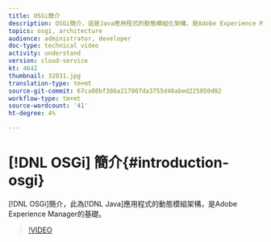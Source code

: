 ```yaml
---
title: OSGi簡介
description: OSGi簡介，這是Java應用程式的動態模組化架構，是Adobe Experience Manager的基礎。
topics: osgi, architecture
audience: administrator, developer
doc-type: technical video
activity: understand
version: cloud-service
kt: 4642
thumbnail: 32031.jpg
translation-type: tm+mt
source-git-commit: 67ca08bf386a217807da3755d46abed225050d02
workflow-type: tm+mt
source-wordcount: '41'
ht-degree: 4%

---
```



# [!DNL OSGi] 簡介{#introduction-osgi}

[!DNL OSGi]簡介，此為[!DNL Java]應用程式的動態模組架構，是Adobe Experience Manager的基礎。

>[!VIDEO](https://video.tv.adobe.com/v/32031/?quality=12&learn=on)